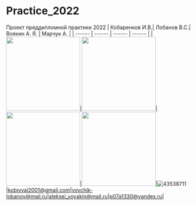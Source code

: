 # Practice_2022
Проект преддипломной практики 2022
| Кобаренков И.В.| Лобанов В.С.| Воякин А. Я. | Марчук А. |
| ------ | ------ | ------ | ------ |
|<img src="uploads/3602101b7b7af57c49b06975d9277005/Мишина_Е.В.__1_.jpg" width="200" heigh="200">|<img src="https://user-images.githubusercontent.com/43538711/169105051-be769613-8531-41fc-9a5b-746efeaa6887.jpg" width="200" heigh="200">|<img src="https://user-images.githubusercontent.com/43538711/169105549-5ccbc32f-e2a5-4342-adda-98d609a3819c.jpg" width="200" heigh="200">|<img src="uploads/1b97f652988582abd1f61b25f3bd11c7/Снимок_экрана_2022-05-11_в_20.36.49.png" width="200" heigh="200">|![43538711](https://user-images.githubusercontent.com/43538711/169104800-14f20472-247b-41b1-993e-734e39343caa.jpg)
|kobivval2001@gmail.com|vovchik-lobanov@mail.ru|aleksei_voyakin@mail.ru|p07a1330@yandex.ru|
